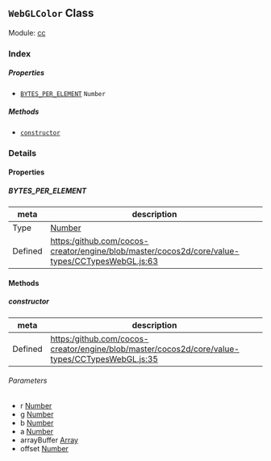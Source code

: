 ## `WebGLColor` Class



Module: [cc](../modules/cc.md)






### Index

##### Properties

  - [`BYTES_PER_ELEMENT`](#bytesperelement) `Number` 



##### Methods

  - [`constructor`](#constructor) 



### Details


#### Properties


##### BYTES_PER_ELEMENT

> 

| meta | description |
|------|-------------|
| Type | <a href="https://developer.mozilla.org/en/JavaScript/Reference/Global_Objects/Number" class="crosslink external" target="_blank">Number</a> |
| Defined | [https:/github.com/cocos-creator/engine/blob/master/cocos2d/core/value-types/CCTypesWebGL.js:63](https:/github.com/cocos-creator/engine/blob/master/cocos2d/core/value-types/CCTypesWebGL.js#L63) |






<!-- Method Block -->
#### Methods


##### constructor



| meta | description |
|------|-------------|
| Defined | [https:/github.com/cocos-creator/engine/blob/master/cocos2d/core/value-types/CCTypesWebGL.js:35](https:/github.com/cocos-creator/engine/blob/master/cocos2d/core/value-types/CCTypesWebGL.js#L35) |

###### Parameters
- r <a href="https://developer.mozilla.org/en/JavaScript/Reference/Global_Objects/Number" class="crosslink external" target="_blank">Number</a> 
- g <a href="https://developer.mozilla.org/en/JavaScript/Reference/Global_Objects/Number" class="crosslink external" target="_blank">Number</a> 
- b <a href="https://developer.mozilla.org/en/JavaScript/Reference/Global_Objects/Number" class="crosslink external" target="_blank">Number</a> 
- a <a href="https://developer.mozilla.org/en/JavaScript/Reference/Global_Objects/Number" class="crosslink external" target="_blank">Number</a> 
- arrayBuffer <a href="https://developer.mozilla.org/en/JavaScript/Reference/Global_Objects/Array" class="crosslink external" target="_blank">Array</a> 
- offset <a href="https://developer.mozilla.org/en/JavaScript/Reference/Global_Objects/Number" class="crosslink external" target="_blank">Number</a> 



